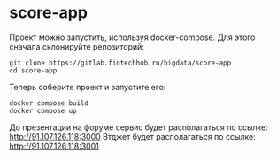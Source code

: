 # score-app

Проект можно запустить, используя docker-compose. Для этого сначала склонируйте репозиторий:
```
git clone https://gitlab.fintechhub.ru/bigdata/score-app
cd score-app
```

Теперь соберите проект и запустите его:
```
docker compose build
docker compose up
```

До презентации на форуме сервис будет располагаться по ссылке: http://91.107.126.118:3000
Втджет будет располагаться по ссылке: http://91.107.126.118:3001